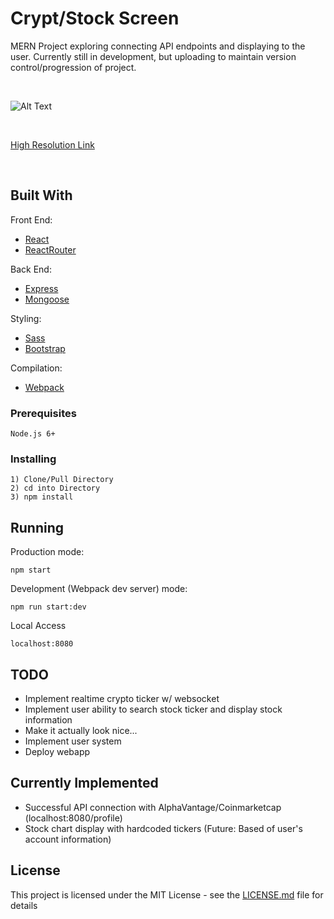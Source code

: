 # Crypt/Stock Screen

MERN Project exploring connecting API endpoints and displaying to the user. Currently still in development, but uploading to maintain version control/progression of project.

<br/>

![Alt Text](https://i.imgur.com/LqQHErr.gif)

<br/>

[High Resolution Link](https://giant.gfycat.com/HiddenUnripeIchneumonfly.webm)

<br>

## Built With

Front End:
* [React](https://facebook.github.io/react/)
* [ReactRouter](https://reacttraining.com/react-router/)

Back End:
* [Express](http://expressjs.com/)
* [Mongoose](http://mongoosejs.com/)

Styling:
* [Sass](http://sass-lang.com/)
* [Bootstrap](https://react-bootstrap.github.io/)

Compilation:
* [Webpack](https://webpack.github.io/)

### Prerequisites

```
Node.js 6+
```

### Installing

```
1) Clone/Pull Directory
2) cd into Directory
3) npm install
```

## Running 

Production mode:
```
npm start
```

Development (Webpack dev server) mode:
```
npm run start:dev
```

Local Access
```
localhost:8080
```

## TODO

- Implement realtime crypto ticker w/ websocket
- Implement user ability to search stock ticker and display stock information
- Make it actually look nice...
- Implement user system
- Deploy webapp

## Currently Implemented

- Successful API connection with AlphaVantage/Coinmarketcap (localhost:8080/profile)
- Stock chart display with hardcoded tickers (Future: Based of user's account information)

## License

This project is licensed under the MIT License - see the [LICENSE.md](LICENSE.md) file for details
